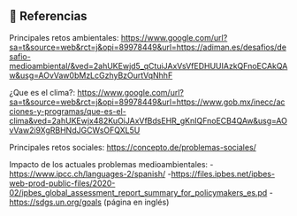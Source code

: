 ## 📖 **Referencias**

Principales retos ambientales: https://www.google.com/url?sa=t&source=web&rct=j&opi=89978449&url=https://adiman.es/desafios/desafio-medioambiental/&ved=2ahUKEwjd5_qCtuiJAxVsVfEDHUUIAzkQFnoECAkQAw&usg=AOvVaw0bMzLcGzhyBzOurtVqNhhF

¿Que es el clima?: https://www.google.com/url?sa=t&source=web&rct=j&opi=89978449&url=https://www.gob.mx/inecc/acciones-y-programas/que-es-el-clima&ved=2ahUKEwjx482KuOiJAxVfBdsEHR_gKnIQFnoECB4QAw&usg=AOvVaw2i9XgRBHNdJGCWsOFQXL5U

Principales retos sociales: https://concepto.de/problemas-sociales/

Impacto de los actuales problemas medioambientales:
-https://www.ipcc.ch/languages-2/spanish/
-https://files.ipbes.net/ipbes-web-prod-public-files/2020-02/ipbes_global_assessment_report_summary_for_policymakers_es.pd
-https://sdgs.un.org/goals (página en inglés)
